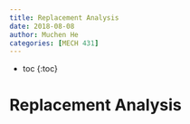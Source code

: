 ```yaml
---
title: Replacement Analysis
date: 2018-08-08
author: Muchen He
categories: [MECH 431]
---
```




- toc
{:toc}

# Replacement Analysis

